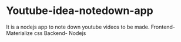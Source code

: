 # Youtube-idea-notedown-app
It is a nodejs app to note down youtube videos to be made.
Frontend- Materialize css
Backend- Nodejs
